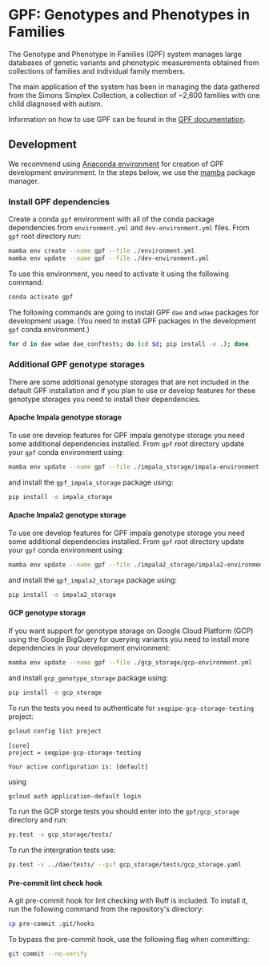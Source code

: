# GPF: Genotypes and Phenotypes in Families

The Genotype and Phenotype in Families (GPF) system manages large databases
of genetic variants and phenotypic measurements obtained from collections
of families and individual family members.

The main application of the system has been in managing the data gathered from
the Simons Simplex Collection, a collection of ~2,600 families with one child
diagnosed with autism.

Information on how to use GPF can be found in the
[GPF documentation](https://iossifovlab.com/gpfuserdocs/).

## Development
We recommend using [Anaconda environment](https://www.anaconda.com/)
for creation of GPF development environment.
In the steps below, we use the
[mamba](https://mamba.readthedocs.io/en/latest/index.html) package manager.

### Install GPF dependencies

Create a conda `gpf` environment with all of the conda package dependencies
from `environment.yml` and `dev-environment.yml` files. From `gpf` root
directory run:

```bash
mamba env create --name gpf --file ./environment.yml
mamba env update --name gpf --file ./dev-environment.yml
```

To use this environment, you need to activate it using the following command:

```bash
conda activate gpf
```

The following commands are going to install GPF `dae` and `wdae` packages for
development usage. (You need to install GPF packages in the development `gpf`
conda environment.)

```bash
for d in dae wdae dae_conftests; do (cd $d; pip install -e .); done
```

### Additional GPF genotype storages

There are some additional genotype storages that are not included in the
default GPF installation and if you plan to use or develop features for these
genotype storages you need to install their dependencies.

#### Apache Impala genotype storage

To use ore develop features for GPF impala genotype storage you need some
additional dependencies installed. From `gpf` root directory update your `gpf`
conda environment using:

```bash
mamba env update --name gpf --file ./impala_storage/impala-environment.yml
```

and install the `gpf_impala_storage` package using:

```bash
pip install -e impala_storage
```

#### Apache Impala2 genotype storage

To use ore develop features for GPF impala genotype storage you need some
additional dependencies installed. From `gpf` root directory update your `gpf`
conda environment using:

```bash
mamba env update --name gpf --file ./impala2_storage/impala2-environment.yml
```

and install the `gpf_impala2_storage` package using:

```bash
pip install -e impala2_storage
```

#### GCP genotype storage

If you want support for genotype storage on Google Cloud Platform (GCP) using
the Google BigQuery for querying variants you need to install more dependencies
in your development environment:

```bash
mamba env update --name gpf --file ./gcp_storage/gcp-environment.yml
```

and install `gcp_genotype_storage` package using:

```bash
pip install -e gcp_storage
```

To run the tests you need to authenticate for `seqpipe-gcp-storage-testing`
project:

```bash
gcloud config list project
```

```
[core]
project = seqpipe-gcp-storage-testing

Your active configuration is: [default]
```

using

```bash
gcloud auth application-default login
```

To run the GCP storge tests you should enter into the
`gpf/gcp_storage` directory and run:

```bash
py.test -v gcp_storage/tests/
```

To run the intergration tests use:

```bash
py.test -v ../dae/tests/ --gsf gcp_storage/tests/gcp_storage.yaml
```

#### Pre-commit lint check hook

A git pre-commit hook for lint checking with Ruff is included.
To install it, run the following command from the repository's directory:

```bash
cp pre-commit .git/hooks
```

To bypass the pre-commit hook, use the following flag when committing:

```bash
git commit --no-verify
```
